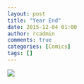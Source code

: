 ```yaml
---
layout: post
title: "Year End"
date: 2015-12-04 01:00
author: rcadmin
comments: true
categories: [Comics]
tags: []
---
```

<a href="../comics/2015/12/04/year-end"><img src="http://dl.bitsmack.com/comics/20151204.jpg" /></a>
